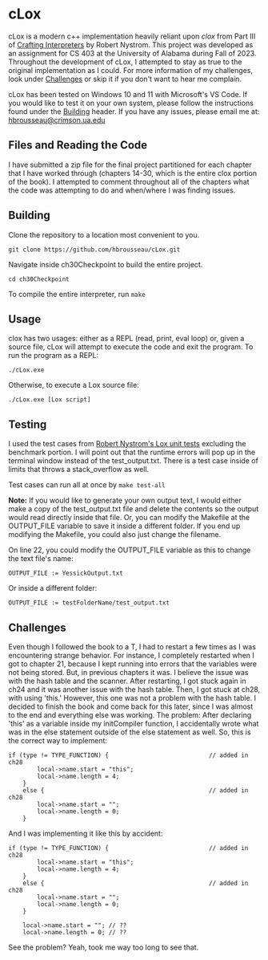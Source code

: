 # cLox
cLox is a modern c++ implementation heavily reliant upon *clox* from Part III of [Crafting Interpreters](https://www.craftinginterpreters.com/) by Robert Nystrom. This project was developed as an assignment for CS 403 at the University of Alabama during Fall of 2023. Throughout the development of cLox, I attempted to stay as true to the original implementation as I could. For more information of my challenges, look under [Challenges](#challenges) or skip it if you don't want to hear me complain.

cLox has been tested on Windows 10 and 11 with Microsoft's VS Code. If you would like to test it on your own system, please follow the instructions found under the [Building](#building) header. If you have any issues, please email me at: hbrousseau@crimson.ua.edu

## Files and Reading the Code
I have submitted a zip file for the final project partitioned for each chapter that I have worked through (chapters 14-30, which is the entire clox portion of the book). I attempted to comment throughout all of the chapters what the code was attempting to do and when/where I was finding issues. 

## Building
Clone the repository to a location most convenient to you.
```
git clone https://github.com/hbrousseau/cLox.git
```

Navigate inside ch30Checkpoint to build the entire project.
```
cd ch30Checkpoint
```

To compile the entire interpreter, run `make`

## Usage
clox has two usages: either as a REPL (read, print, eval loop) or, given a source file, cLox will attempt to execute the code and exit the program. To run the program as a REPL:
```
./cLox.exe
```

Otherwise, to execute a Lox source file:
```
./cLox.exe [Lox script]
```

## Testing
I used the test cases from [Robert Nystrom's Lox unit tests](https://github.com/munificent/craftinginterpreters/tree/master/test) excluding the benchmark portion. I will point out that the runtime errors will pop up in the terminal window instead of the test_output.txt. There is a test case inside of limits that throws a stack_overflow as well. 

Test cases can run all at once by `make test-all`

**Note:** If you would like to generate your own output text, I would either make a copy of the test_output.txt file and delete the contents so the output would read directly inside that file. Or, you can modify the Makefile at the OUTPUT_FILE variable to save it inside a different folder. If you end up modifying the Makefile, you could also just change the filename. 

On line 22, you could modify the OUTPUT_FILE variable as this to change the text file's name:
```
OUTPUT_FILE := YessickOutput.txt
```

Or inside a different folder:
```
OUTPUT_FILE := testFolderName/test_output.txt
```

## Challenges 

Even though I followed the book to a T, I had to restart a few times as I was encountering strange behavior. For instance, I completely restarted when I got to chapter 21, because I kept running into errors that the variables were not being stored. But, in previous chapters it was. I believe the issue was with the hash table and the scanner. After restarting, I got stuck again in ch24 and it was another issue with the hash table. Then, I got stuck at ch28, with using 'this.' However, this one was not a problem with the hash table. I decided to finish the book and come back for this later, since I was almost to the end and everything else was working. The problem: After declaring 'this' as a variable inside my initCompiler function, I accidentally wrote what was in the else statement outside of the else statement as well. So, this is the correct way to implement:
```
if (type != TYPE_FUNCTION) {                            // added in ch28
        local->name.start = "this";
        local->name.length = 4;
    } 
    else {                                              // added in ch28
        local->name.start = "";
        local->name.length = 0;
    }
```

And I was implementing it like this by accident:
```
if (type != TYPE_FUNCTION) {                            // added in ch28
        local->name.start = "this";
        local->name.length = 4;
    } 
    else {                                              // added in ch28
        local->name.start = "";
        local->name.length = 0;
    }

    local->name.start = ""; // ??
    local->name.length = 0; // ??
```

See the problem? Yeah, took me way too long to see that. 
